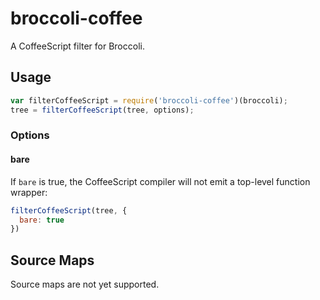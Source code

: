 # broccoli-coffee

A CoffeeScript filter for Broccoli.

## Usage

```js
var filterCoffeeScript = require('broccoli-coffee')(broccoli);
tree = filterCoffeeScript(tree, options);
```

### Options

#### bare

If `bare` is true, the CoffeeScript compiler will not emit a top-level
function wrapper:

```js
filterCoffeeScript(tree, {
  bare: true
})
```

## Source Maps

Source maps are not yet supported.
